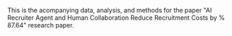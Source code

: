This is the acompanying data, analysis, and methods for the paper "AI Recruiter Agent and Human Collaboration Reduce Recruitment Costs by % 87.64" research paper.
